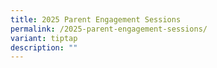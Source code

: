 ```yaml
---
title: 2025 Parent Engagement Sessions
permalink: /2025-parent-engagement-sessions/
variant: tiptap
description: ""
---
```

